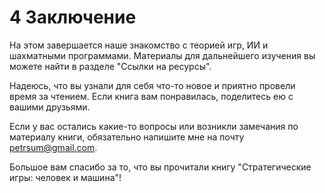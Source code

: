# 4 Заключение

На этом завершается наше знакомство с теорией игр, ИИ и шахматными программами. Материалы для дальнейшего изучения вы можете найти в разделе "Ссылки на ресурсы".

Надеюсь, что вы узнали для себя что-то новое и приятно провели время за чтением. Если книга вам понравилась, поделитесь ею с вашими друзьями.

Если у вас остались какие-то вопросы или возникли замечания по материалу книги, обязательно напишите мне на почту [petrsum@gmail.com](mailto:petrsum@gmail.com).

Большое вам спасибо за то, что вы прочитали книгу "Стратегические игры: человек и машина"!